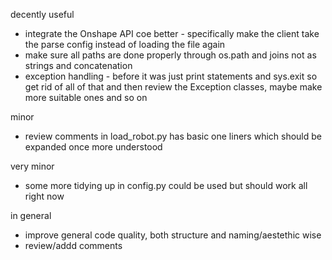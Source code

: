 decently useful
- integrate the Onshape API coe better - specifically make the client take the parse config instead of loading the file again
- make sure all paths are done properly through os.path and joins not as strings and concatenation
- exception handling - before it was just print statements and sys.exit so get rid of all of that and then review the Exception classes, maybe make more suitable ones and so on

minor
- review comments in load_robot.py has basic one liners which should be expanded once more understood

very minor
- some more tidying up in config.py could be used but should work all right now

in general
- improve general code quality, both structure and naming/aestethic wise
- review/addd comments

